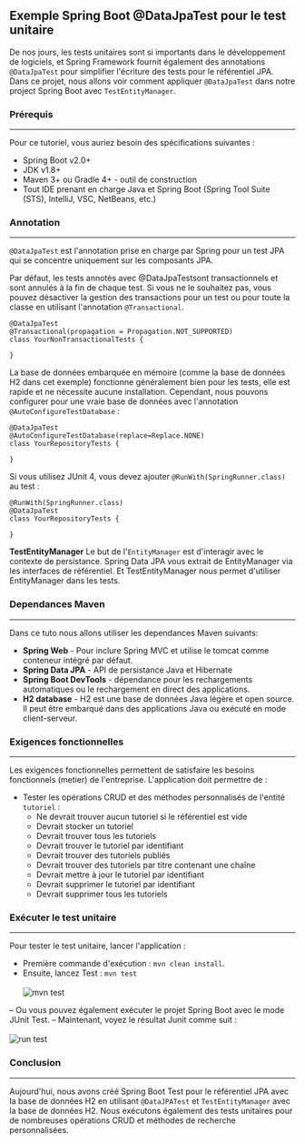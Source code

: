## Exemple Spring Boot @DataJpaTest pour le test unitaire
De nos jours, les tests unitaires sont si importants dans le développement de logiciels, et Spring Framework fournit également des annotations `@DataJpaTest` pour simplifier l'écriture des tests pour le référentiel JPA. <br/>
Dans ce projet, nous allons voir comment appliquer `@DataJpaTest` dans notre project Spring Boot avec `TestEntityManager`.

### Prérequis
---
Pour ce tutoriel, vous auriez besoin des spécifications suivantes :
- Spring Boot v2.0+
- JDK v1.8+
- Maven 3+ ou Gradle 4+ - outil de construction
- Tout IDE prenant en charge Java et Spring Boot (Spring Tool Suite (STS), IntelliJ, VSC, NetBeans, etc.)

### Annotation 
---
`@DataJpaTest` est l'annotation prise en charge par Spring pour un test JPA qui se concentre uniquement sur les composants JPA.

Par défaut, les tests annotés avec @DataJpaTestsont transactionnels et sont annulés à la fin de chaque test. 
Si vous ne le souhaitez pas, vous pouvez désactiver la gestion des transactions pour un test ou pour 
toute la classe en utilisant l'annotation `@Transactional`.
```
@DataJpaTest
@Transactional(propagation = Propagation.NOT_SUPPORTED)
class YourNonTransactionalTests {

}
```

La base de données embarquée en mémoire (comme la base de données H2 dans cet exemple) 
fonctionne généralement bien pour les tests, elle est rapide et ne nécessite aucune installation. 
Cependant, nous pouvons configurer pour une vraie base de données avec l'annotation `@AutoConfigureTestDatabase` :
```
@DataJpaTest
@AutoConfigureTestDatabase(replace=Replace.NONE)
class YourRepositoryTests {

}
```

Si vous utilisez JUnit 4, vous devez ajouter `@RunWith(SpringRunner.class)` au test :
```
@RunWith(SpringRunner.class)
@DataJpaTest
class YourRepositoryTests {

}
```

**TestEntityManager**
Le but de l'`EntityManager` est d'interagir avec le contexte de persistance. Spring Data JPA vous extrait de EntityManager via les interfaces de référentiel. Et TestEntityManager nous permet d'utiliser EntityManager dans les tests.

### Dependances Maven
---
Dans ce tuto nous allons utiliser les dependances Maven suivants:
- **Spring Web** - Pour inclure Spring MVC et utilise le tomcat comme conteneur intégré par défaut.
- **Spring Data JPA** - API de persistance Java et Hibernate
- **Spring Boot DevTools** - dépendance pour les rechargements automatiques ou le rechargement en direct des applications.
- **H2 database** - H2 est une base de données Java légère et open source. Il peut être embarqué dans des applications Java ou exécuté en mode client-serveur.

### Exigences fonctionnelles
---
Les exigences fonctionnelles permettent de satisfaire les besoins fonctionnels (metier) de l'entreprise.
L'application doit permettre de :
- Tester les opérations CRUD et des méthodes personnalisés de l'entité `tutoriel` :
	* Ne devrait trouver aucun tutoriel si le référentiel est vide
	* Devrait stocker un tutoriel
	* Devrait trouver tous les tutoriels
	* Devrait trouver le tutoriel par identifiant
	* Devrait trouver des tutoriels publiés
	* Devrait trouver des tutoriels par titre contenant une chaîne
	* Devrait mettre à jour le tutoriel par identifiant
	* Devrait supprimer le tutoriel par identifiant
	* Devrait supprimer tous les tutoriels

### Exécuter le test unitaire
---
Pour tester le test unitaire, lancer l'application :
* Première commande d'exécution : `mvn clean install`.
* Ensuite, lancez Test : `mvn test`
<br/><br/>
![mvn test](https://user-images.githubusercontent.com/75081354/139573681-14285bc0-f2cd-4a7e-ab9b-29267d2759c0.PNG)

– Ou vous pouvez également exécuter le projet Spring Boot avec le mode JUnit Test.
– Maintenant, voyez le résultat Junit comme suit :
<br/><br/>
![run test](https://user-images.githubusercontent.com/75081354/139573691-8e09c8ac-b215-4c01-a59c-69ded595c72b.PNG)

### Conclusion
---
Aujourd'hui, nous avons créé Spring Boot Test pour le référentiel JPA avec la base de données H2 en utilisant `@DataJPATest` et `TestEntityManager` avec la base de données H2. Nous exécutons également des tests unitaires pour de nombreuses opérations CRUD et méthodes de recherche personnalisées.
